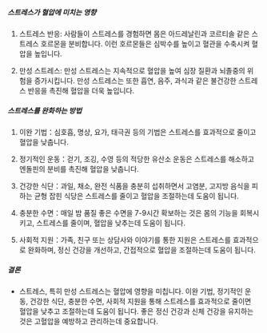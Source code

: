 ##### 스트레스가 혈압에 미치는 영향

1. 스트레스 반응: 사람들이 스트레스를 경험하면 몸은 아드레날린과 코르티솔 같은 스트레스 호르몬을 분비합니다. 이런 호르몬들은 심박수를 높이고 혈관을 수축시켜 혈압을 높입니다.

2. 만성 스트레스: 만성 스트레스는 지속적으로 혈압을 높여 심장 질환과 뇌졸중의 위험을 증가시킵니다. 만성 스트레스는 또한 흡연, 음주, 과식과 같은 불건강한 스트레스 반응을 촉진해 혈압을 더욱 높입니다.

##### 스트레스를 완화하는 방법

1. 이완 기법：심호흡, 명상, 요가, 태극권 등의 기법은 스트레스를 효과적으로 줄이고 혈압을 낮춥니다.

2. 정기적인 운동：걷기, 조깅, 수영 등의 적당한 유산소 운동은 스트레스를 해소하고 엔돌핀의 분비를 촉진해 혈압을 낮춥니다.

3. 건강한 식단：과일, 채소, 완전 식품을 충분히 섭취하면서 고염분, 고지방 음식을 피하는 균형 잡힌 식당은 스트레스를 줄이고 혈압을 조절하는데 도움이 됩니다.

4. 충분한 수면：매일 밤 품질 좋은 수면을 7-9시간 확보하는 것은 몸의 기능을 회복시키고, 스트레스를 줄이며, 혈압을 낮추는데 도움이 됩니다.

5. 사회적 지원：가족, 친구 또는 상담사와 이야기를 통한 지원은 스트레스를 효과적으로 완화하며, 정신 건강을 개선하고, 간접적으로 혈압을 조절하는데 도움이 됩니다.

##### 결론
* 스트레스, 특히 만성 스트레스는 혈압에 영향을 미칩니다. 이완 기법, 정기적인 운동, 건강한 식단, 충분한 수면, 사회적 지원을 통해 스트레스를 효과적으로 줄이면 혈압을 낮추고 조절하는데 도움이 됩니다. 좋은 정신 건강과 신체 건강을 유지하는 것은 고혈압을 예방하고 관리하는데 중요합니다.